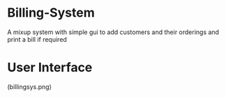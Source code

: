 # Billing-System
A mixup system with simple gui to add customers and their orderings and print a bill if required

# User Interface

(billingsys.png)
